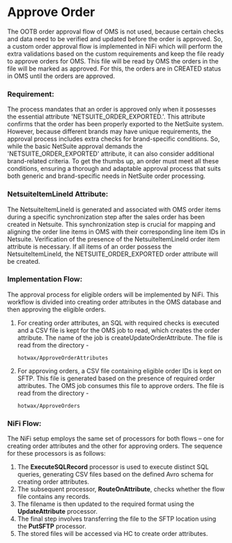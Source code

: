 # Approve Order

The OOTB order approval flow of OMS is not used, because certain checks and data need to be verified and updated before the order is approved. So, a custom order approval flow is implemented in NiFi which will perform the extra validations based on the custom requirements and keep the file ready to approve orders for OMS. This file will be read by OMS the orders in the file will be marked as approved. For this, the orders are in CREATED status in OMS until the orders are approved.

### Requirement:

The process mandates that an order is approved only when it possesses the essential attribute 'NETSUITE\_ORDER\_EXPORTED.'. This attribute confirms that the order has been properly exported to the NetSuite system. However, because different brands may have unique requirements, the approval process includes extra checks for brand-specific conditions. So, while the basic NetSuite approval demands the 'NETSUITE\_ORDER\_EXPORTED' attribute, it can also consider additional brand-related criteria. To get the thumbs up, an order must meet all these conditions, ensuring a thorough and adaptable approval process that suits both generic and brand-specific needs in NetSuite order processing.

### **NetsuiteItemLineId Attribute:**&#x20;

The NetsuiteItemLineId is generated and associated with OMS order items during a specific synchronization step after the sales order has been created in Netsuite. This synchronization step is crucial for mapping and aligning the order line items in OMS with their corresponding line item IDs in Netsuite. Verification of the presence of the NetsuiteItemLineId order item attribute is necessary. If all items of an order possess the NetsuiteItemLineId, the NETSUITE\_ORDER\_EXPORTED order attribute will be created.

### **Implementation Flow:**

The approval process for eligible orders will be implemented by NiFi. This workflow is divided into creating order attributes in the OMS database and then approving the eligible orders.&#x20;

1.  For creating order attributes, an SQL with required checks is executed and a CSV file is kept for the OMS job to read, which creates the order attribute. The name of the job is createUpdateOrderAttribute. The file is read from the directory -

    `hotwax/ApproveOrderAttributes`
2.  For approving orders, a CSV file containing eligible order IDs is kept on SFTP. This file is generated based on the presence of required order attributes. The OMS job consumes this file to approve orders. The file is read from the directory -

    `hotwax/ApproveOrders`

### NiFi Flow:

The NiFi setup employs the same set of processors for both flows – one for creating order attributes and the other for approving orders. The sequence for these processors is as follows:

1. The **ExecuteSQLRecord** processor is used to execute distinct SQL queries, generating CSV files based on the defined Avro schema for creating order attributes.
2. The subsequent processor, **RouteOnAttribute**, checks whether the flow file contains any records.
3. The filename is then updated to the required format using the **UpdateAttribute** processor.
4. The final step involves transferring the file to the SFTP location using the **PutSFTP** processor.
5. The stored files will be accessed via HC to create order attributes.
